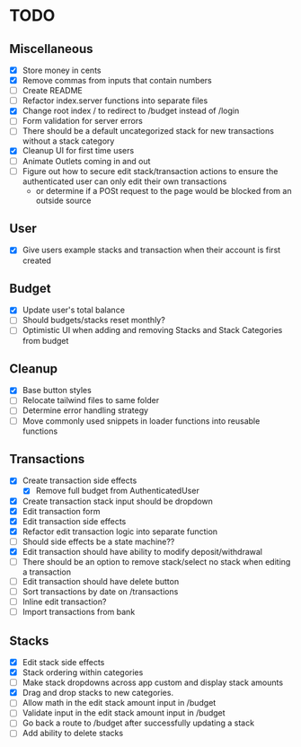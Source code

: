 # TODO

## Miscellaneous
- [x] Store money in cents
- [x] Remove commas from inputs that contain numbers 
- [ ] Create README
- [ ] Refactor index.server functions into separate files
- [x] Change root index / to redirect to /budget instead of /login
- [ ] Form validation for server errors
- [ ] There should be a default uncategorized stack for new transactions without a stack category
- [x] Cleanup UI for first time users
- [ ] Animate Outlets coming in and out
- [ ] Figure out how to secure edit stack/transaction actions to ensure the authenticated user can only edit their own transactions
  - or determine if a POSt request to the page would be blocked from an outside source

## User
- [x] Give users example stacks and transaction when their account is first created
## Budget
- [x] Update user's total balance
- [ ] Should budgets/stacks reset monthly? 
- [ ] Optimistic UI when adding and removing Stacks and Stack Categories from budget

## Cleanup
- [x] Base button styles
- [ ] Relocate tailwind files to same folder
- [ ] Determine error handling strategy
- [ ] Move commonly used snippets in loader functions into reusable functions

## Transactions
- [x] Create transaction side effects
  - [x] Remove full budget from AuthenticatedUser
- [x] Create transaction stack input should be dropdown
- [x] Edit transaction form
- [x] Edit transaction side effects
- [x] Refactor edit transaction logic into separate function
- [ ] Should side effects be a state machine??
- [x] Edit transaction should have ability to modify deposit/withdrawal
- [ ] There should be an option to remove stack/select no stack when editing a transaction
- [ ] Edit transaction should have delete button
- [ ] Sort transactions by date on /transactions
- [ ] Inline edit transaction?
- [ ] Import transactions from bank

## Stacks
- [x] Edit stack side effects
- [x] Stack ordering within categories
- [ ] Make stack dropdowns across app custom and display stack amounts
- [x] Drag and drop stacks to new categories.
- [ ] Allow math in the edit stack amount input in /budget
- [ ] Validate input in the edit stack amount input in /budget
- [ ] Go back a route to /budget after successfully updating a stack
- [ ] Add ability to delete stacks